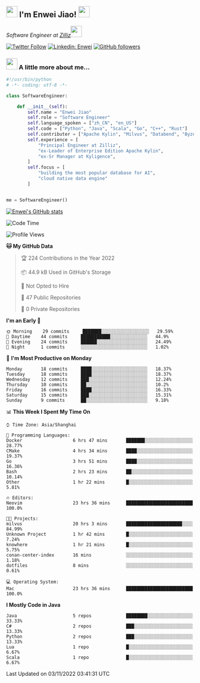 <h2><img src="https://emojis.slackmojis.com/emojis/images/1531849430/4246/blob-sunglasses.gif?1531849430" width="30"/> I'm  Enwei Jiao! <img src="https://media.giphy.com/media/juBt25nT1KGys/giphy.gif" width=30> </h2>
<!-- <img align='right' src="https://media.giphy.com/media/M9gbBd9nbDrOTu1Mqx/giphy.gif" width="230"> -->
<p><em>Software Engineer at <a href="https://zilliz.com/">Zilliz</a><img src="https://media.giphy.com/media/WUlplcMpOCEmTGBtBW/giphy.gif" width="30"></em></p>

[![Twitter Follow](https://img.shields.io/twitter/follow/misteranmol?label=Follow)](https://twitter.com/intent/follow?screen_name=EnweiJiao)
[![Linkedin: Enwei](https://img.shields.io/badge/-enwei-blue?style=&logo=Linkedin&logoColor=white&link=https://www.linkedin.com/in/enwei-jiao-41192a97)](https://www.linkedin.com/in/enwei-jiao-41192a97/)
[![GitHub followers](https://img.shields.io/github/followers/jiaoew1991?label=Follow&style=social)](https://github.com/jiaoew1991)


### <img src="https://media.giphy.com/media/VgCDAzcKvsR6OM0uWg/giphy.gif" width="30"> A little more about me...  

```python
#!/usr/bin/python
# -*- coding: utf-8 -*-

class SoftwareEngineer:

    def __init__(self):
        self.name = "Enwei Jiao"
        self.role = "Software Engineer"
        self.language_spoken = ["zh_CN", "en_US"]
        self.code = ["Python", "Java", "Scala", "Go", "C++", "Rust"]
        self.contributer = ["Apache Kylin", "Milvus", "Databend", "Byzer-Lang"]
        self.experience = [
            "Principal Engineer at Zilliz",
            "ex-Leader of Enterprise Edition Apache Kylin",
            "ex-Sr Manager at Kyligence",
        ]
        self.focus = [
            "building the most popular database for AI",
            "cloud native data engine"
        ]


me = SoftwareEngineer()
```

[![Enwei's GitHub stats](https://github-readme-stats.vercel.app/api?username=jiaoew1991&count_private=true&show_icons=true)](https://github.com/jiaoew1991/jiaoew1991)

<!-- [![Top Langs](https://github-readme-stats.vercel.app/api/top-langs/?username=jiaoew1991&layout=compact)](https://github.com/jiaoew1991/jiaoew1991) -->

<!--START_SECTION:waka-->
![Code Time](http://img.shields.io/badge/Code%20Time-256%20hrs%2026%20mins-blue)

![Profile Views](http://img.shields.io/badge/Profile%20Views-0-blue)

**🐱 My GitHub Data** 

> 🏆 224 Contributions in the Year 2022
 > 
> 📦 44.9 kB Used in GitHub's Storage 
 > 
> 🚫 Not Opted to Hire
 > 
> 📜 47 Public Repositories 
 > 
> 🔑 0 Private Repositories  
 > 
**I'm an Early 🐤** 

```text
🌞 Morning    29 commits     ███████░░░░░░░░░░░░░░░░░░   29.59% 
🌆 Daytime    44 commits     ███████████░░░░░░░░░░░░░░   44.9% 
🌃 Evening    24 commits     ██████░░░░░░░░░░░░░░░░░░░   24.49% 
🌙 Night      1 commits      ░░░░░░░░░░░░░░░░░░░░░░░░░   1.02%

```
📅 **I'm Most Productive on Monday** 

```text
Monday       18 commits     ████░░░░░░░░░░░░░░░░░░░░░   18.37% 
Tuesday      18 commits     ████░░░░░░░░░░░░░░░░░░░░░   18.37% 
Wednesday    12 commits     ███░░░░░░░░░░░░░░░░░░░░░░   12.24% 
Thursday     10 commits     ██░░░░░░░░░░░░░░░░░░░░░░░   10.2% 
Friday       16 commits     ████░░░░░░░░░░░░░░░░░░░░░   16.33% 
Saturday     15 commits     ███░░░░░░░░░░░░░░░░░░░░░░   15.31% 
Sunday       9 commits      ██░░░░░░░░░░░░░░░░░░░░░░░   9.18%

```


📊 **This Week I Spent My Time On** 

```text
⌚︎ Time Zone: Asia/Shanghai

💬 Programming Languages: 
Docker                   6 hrs 47 mins       ███████░░░░░░░░░░░░░░░░░░   28.77% 
CMake                    4 hrs 34 mins       ████░░░░░░░░░░░░░░░░░░░░░   19.37% 
Go                       3 hrs 51 mins       ████░░░░░░░░░░░░░░░░░░░░░   16.36% 
Bash                     2 hrs 23 mins       ██░░░░░░░░░░░░░░░░░░░░░░░   10.14% 
Other                    1 hr 22 mins        █░░░░░░░░░░░░░░░░░░░░░░░░   5.81%

🔥 Editors: 
Neovim                   23 hrs 36 mins      █████████████████████████   100.0%

🐱‍💻 Projects: 
milvus                   20 hrs 3 mins       █████████████████████░░░░   84.99% 
Unknown Project          1 hr 42 mins        █░░░░░░░░░░░░░░░░░░░░░░░░   7.24% 
knowhere                 1 hr 21 mins        █░░░░░░░░░░░░░░░░░░░░░░░░   5.75% 
conan-center-index       16 mins             ░░░░░░░░░░░░░░░░░░░░░░░░░   1.18% 
dotfiles                 8 mins              ░░░░░░░░░░░░░░░░░░░░░░░░░   0.61%

💻 Operating System: 
Mac                      23 hrs 36 mins      █████████████████████████   100.0%

```

**I Mostly Code in Java** 

```text
Java                     5 repos             ████████░░░░░░░░░░░░░░░░░   33.33% 
C#                       2 repos             ███░░░░░░░░░░░░░░░░░░░░░░   13.33% 
Python                   2 repos             ███░░░░░░░░░░░░░░░░░░░░░░   13.33% 
Lua                      1 repo              █░░░░░░░░░░░░░░░░░░░░░░░░   6.67% 
Scala                    1 repo              █░░░░░░░░░░░░░░░░░░░░░░░░   6.67%

```



 Last Updated on 03/11/2022 03:41:31 UTC
<!--END_SECTION:waka-->

